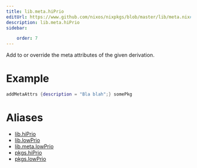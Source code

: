 ```yaml
---
title: lib.meta.hiPrio
editUrl: https://www.github.com/nixos/nixpkgs/blob/master/lib/meta.nix#L21C28
description: lib.meta.hiPrio
sidebar:

    order: 7
---
```


Add to or override the meta attributes of the given
derivation.

# Example

```nix
addMetaAttrs {description = "Bla blah";} somePkg
```


# Aliases

- [lib.hiPrio](/reference/libhiPrio)
- [lib.lowPrio](/reference/liblowPrio)
- [lib.meta.lowPrio](/reference/libmeta.lowPrio)
- [pkgs.hiPrio](/reference/pkgshiPrio)
- [pkgs.lowPrio](/reference/pkgslowPrio)


